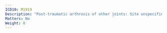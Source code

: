 ```yaml
---
ICD10: M1919
Description: "Post-traumatic arthrosis of other joints: Site unspecified"
Matters: No
Weight: 0
---
```


